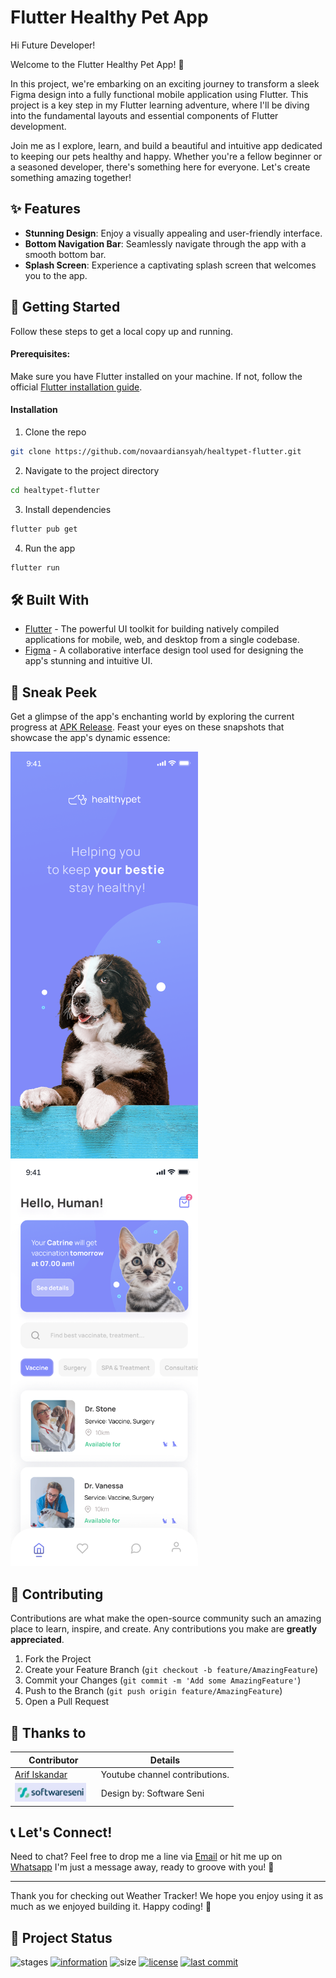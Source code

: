 # Flutter Healthy Pet App

Hi Future Developer!

Welcome to the Flutter Healthy Pet App! 🎉

In this project, we're embarking on an exciting journey to transform a sleek Figma design into a fully functional mobile application using Flutter. This project is a key step in my Flutter learning adventure, where I'll be diving into the fundamental layouts and essential components of Flutter development.

Join me as I explore, learn, and build a beautiful and intuitive app dedicated to keeping our pets healthy and happy. Whether you're a fellow beginner or a seasoned developer, there's something here for everyone. Let's create something amazing together!

## ✨ Features
- **Stunning Design**: Enjoy a visually appealing and user-friendly interface.
- **Bottom Navigation Bar**: Seamlessly navigate through the app with a smooth bottom bar.
- **Splash Screen**: Experience a captivating splash screen that welcomes you to the app.

## 🚀 Getting Started

Follow these steps to get a local copy up and running.

#### Prerequisites:

Make sure you have Flutter installed on your machine. If not, follow the official [Flutter installation guide](https://docs.flutter.dev/get-started/install).

#### Installation

1. Clone the repo 
```sh 
git clone https://github.com/novaardiansyah/healtypet-flutter.git
```
2. Navigate to the project directory
```sh 
cd healtypet-flutter
```
3. Install dependencies
```sh
flutter pub get
```
4. Run the app
```sh
flutter run
```

## 🛠️ Built With

- [Flutter](https://flutter.dev/) - The powerful UI toolkit for building natively compiled applications for mobile, web, and desktop from a single codebase.
- [Figma](https://www.figma.com/) - A collaborative interface design tool used for designing the app's stunning and intuitive UI.

## 🌟 Sneak Peek 

Get a glimpse of the app's enchanting world by exploring the current progress at [APK Release](https://terabox.com/s/12MYYO2bG1GsBEWI4gitpWA). Feast your eyes on these snapshots that showcase the app's dynamic essence:

<div style="margin-bottom: 5px">
  <img src="assets/capture/image-1.png" alt="image-1" style="width: 300px; margin-right: 10px" />
  <img src="assets/capture/image-2.png" alt="image-2" style="width: 300px; margin-right: 10px" />
</div>

## 🤝 Contributing

Contributions are what make the open-source community such an amazing place to learn, inspire, and create. Any contributions you make are **greatly appreciated**.

1. Fork the Project
2. Create your Feature Branch (`git checkout -b feature/AmazingFeature`)
3. Commit your Changes (`git commit -m 'Add some AmazingFeature'`)
4. Push to the Branch (`git push origin feature/AmazingFeature`)
5. Open a Pull Request

## 🙏 Thanks to

| Contributor                  | Details                         |
|------------------------------|---------------------------------|
| [Arif Iskandar](https://www.youtube.com/@cuunoong) | Youtube channel contributions. |
| <img src="assets/capture/credit.png" alt="credit" style="height: 30px; margin-right: 10px" /> | Design by: Software Seni |

## 📞 Let's Connect!

Need to chat? Feel free to drop me a line via [Email](mailto:novaardiansyah78@gmail.com) or hit me up on  [Whatsapp](https://wa.me/6289506668480?text=Hi%20Nova,%20I%20have%20a%20question%20about%20your%20project:%https://github.com/novaardiansyah/healtypet-flutter/) I'm just a message away, ready to groove with you! 📩

---

Thank you for checking out Weather Tracker! We hope you enjoy using it as much as we enjoyed building it. Happy coding! 🚀


## 🚀 Project Status  

![stages](https://img.shields.io/badge/stages-production-informational)
[![information](https://img.shields.io/badge/information-references-informational)](https://github.com/novaardiansyah/healtypet-flutter/blob/main/references.json)
![size](https://img.shields.io/github/repo-size/novaardiansyah/healtypet-flutter?label=size&color=informational)
[![license](https://img.shields.io/badge/license-MIT-blue.svg)](https://github.com/novaardiansyah/healtypet-flutter/blob/main/LICENSE)
[![last commit](https://img.shields.io/github/last-commit/novaardiansyah/healtypet-flutter?label=last%20commit&color=informational)](https://github.com/novaardiansyah/healtypet-flutter/commits/main)